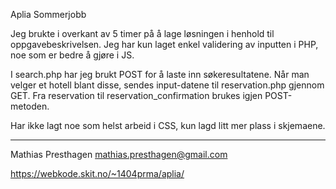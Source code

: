 Aplia Sommerjobb

Jeg brukte i overkant av 5 timer på å lage løsningen i henhold til oppgavebeskrivelsen. 
Jeg har kun laget enkel validering av inputten i PHP, noe som er bedre å gjøre i JS.

I search.php har jeg brukt POST for å laste inn søkeresultatene. Når man velger et hotell blant disse, sendes input-datene
til reservation.php gjennom GET. Fra reservation til reservation_confirmation brukes igjen POST-metoden.

Har ikke lagt noe som helst arbeid i CSS, kun lagd litt mer plass i skjemaene.

--------------------------------------
Mathias Presthagen
mathias.presthagen@gmail.com

https://webkode.skit.no/~1404prma/aplia/
